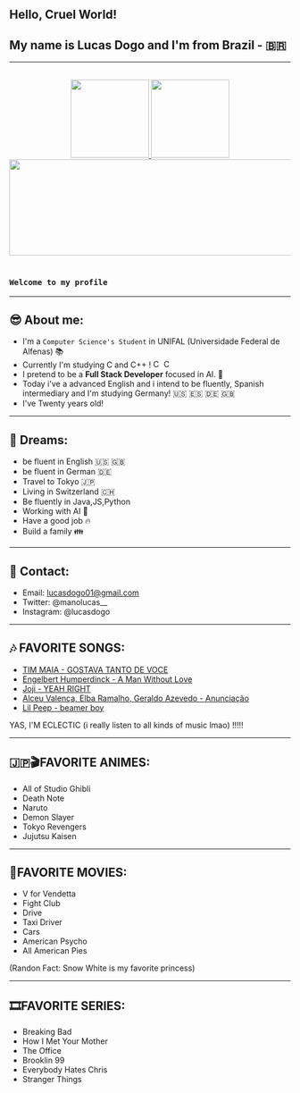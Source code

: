 
## Hello, Cruel World!
## My name is Lucas Dogo and I'm from Brazil - :brazil:

---

</br>

<div align="center">
    <a href="https://github.com/Dogolaa">
        <img height="140em" src="https://github-readme-stats.vercel.app/api?username=Dogolaa&theme=react&show_icons=true&count_private=true">
        <img height="140em" src="https://github-readme-stats.vercel.app/api/top-langs/?username=Dogolaa&theme=react&layout=compact">
         <img height="172cm" width="1000cm" src="https://github-readme-streak-stats.herokuapp.com/?user=Dogolaa&theme=react">
    </a>
</div>

 </br>

### `Welcome to my profile`
--- 
## 😎 About me:
- I'm a `Computer Science's Student` in UNIFAL (Universidade Federal de Alfenas) 📚
- Currently I'm studying C and C++ ! <img alt="C" width="15" src="https://images.vexels.com/media/users/3/166179/isolated/preview/b83d6b47a9502dfaf535087627a8bf96-icone-da-linguagem-de-programacao-c.png"> <img alt="CPlusPlus" width="15" src="https://upload.wikimedia.org/wikipedia/commons/thumb/1/18/ISO_C%2B%2B_Logo.svg/1822px-ISO_C%2B%2B_Logo.svg.png">
- I pretend to be a **Full Stack Developer** focused in AI. 🤖
- Today i've a advanced English and i intend to be fluently, Spanish intermediary and I'm studying Germany! 🇺🇸 🇪🇸 🇩🇪 🇬🇧
- I've Twenty years old! 

--- 
## 💭 Dreams:
- be fluent in English 🇺🇸 🇬🇧
- be fluent in German 🇩🇪
- Travel to Tokyo 🇯🇵
- Living in Switzerland 🇨🇭
- Be fluently in Java,JS,Python
- Working with AI 🤖
- Have a good job 🔥
- Build a family 👪

--- 
## 📱 Contact:
- Email: lucasdogo01@gmail.com
- Twitter: @manolucas__
- Instagram: @lucasdogo

--- 
## 🎶 FAVORITE SONGS:
- <a href="https://www.youtube.com/watch?v=TZQsoLACMW0">TIM MAIA - GOSTAVA TANTO DE VOCE</a>
- <a href="https://www.youtube.com/watch?v=GnNcV664p1A">Engelbert Humperdinck - A Man Without Love</a>
- <a href="https://www.youtube.com/watch?v=tG7wLK4aAOE">Joji - YEAH RIGHT </a>
- <a href="https://www.youtube.com/watch?v=yz9XNWEH2oI">Alceu Valença, Elba Ramalho, Geraldo Azevedo - Anunciação </a>
- <a href="https://https://www.youtube.com/watch?v=fePnUenEZPk">Lil Peep - beamer boy </a>
<p> YAS, I'M ECLECTIC (i really listen to all kinds of music lmao) !!!!! </p>

--- 
## 🇯🇵🎬FAVORITE ANIMES:
- All of Studio Ghibli
- Death Note
- Naruto
- Demon Slayer
- Tokyo Revengers
- Jujutsu Kaisen

--- 
## 🍿FAVORITE MOVIES:
- V for Vendetta
- Fight Club
- Drive
- Taxi Driver
- Cars
- American Psycho
- All American Pies
<p> (Randon Fact: Snow White is my favorite princess) </p>

--- 
## 🎞️FAVORITE SERIES:
- Breaking Bad
- How I Met Your Mother
- The Office 
- Brooklin 99
- Everybody Hates Chris
- Stranger Things

 
 



